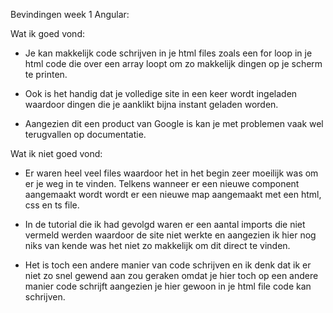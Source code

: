 Bevindingen week 1 Angular:

Wat ik goed vond: 
- Je kan makkelijk code schrijven in je html files zoals een for 
loop in je html code die over een array loopt om zo makkelijk dingen op je scherm te printen.

- Ook is het handig dat je volledige site in een keer wordt ingeladen waardoor dingen die je
aanklikt bijna instant geladen worden. 

- Aangezien dit een product van Google is kan je met 
problemen vaak wel terugvallen op documentatie.

Wat ik niet goed vond: 
- Er waren heel veel files waardoor het in het begin zeer 
moeilijk was om er je weg in te vinden. Telkens wanneer er een nieuwe component
aangemaakt wordt wordt er een nieuwe map aangemaakt met een html, css en ts file.

- In de tutorial die ik had gevolgd waren er een aantal imports die niet  vermeld
werden waardoor de site niet werkte en aangezien ik hier nog niks van kende was 
het niet zo makkelijk om dit direct te vinden.

- Het is toch een andere manier van code schrijven en ik denk dat ik er niet
zo snel gewend aan zou geraken omdat je hier toch op een andere manier code schrijft
aangezien je hier gewoon in je html file code kan schrijven.

